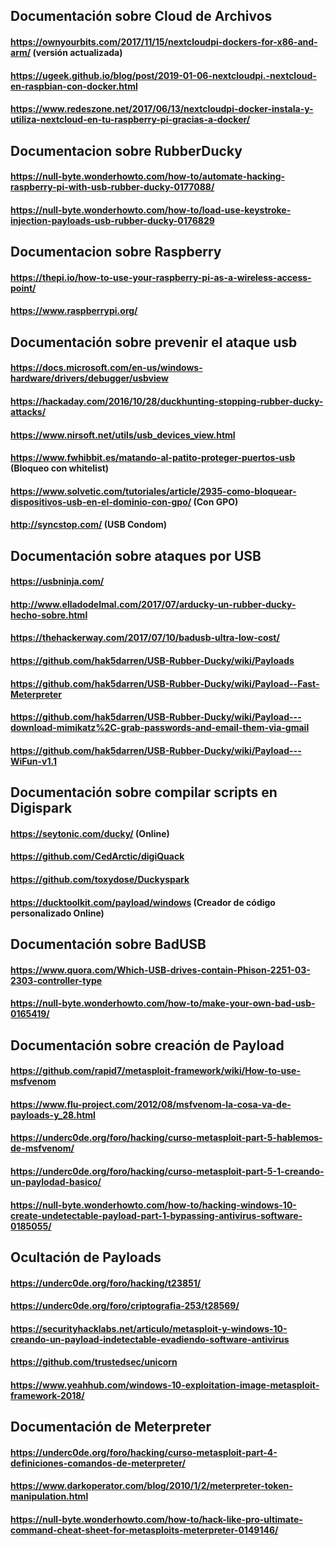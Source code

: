 ## Documentación sobre Cloud de Archivos
#### https://ownyourbits.com/2017/11/15/nextcloudpi-dockers-for-x86-and-arm/ (versión actualizada)
#### https://ugeek.github.io/blog/post/2019-01-06-nextcloudpi.-nextcloud-en-raspbian-con-docker.html
#### https://www.redeszone.net/2017/06/13/nextcloudpi-docker-instala-y-utiliza-nextcloud-en-tu-raspberry-pi-gracias-a-docker/
## Documentacion sobre RubberDucky
#### https://null-byte.wonderhowto.com/how-to/automate-hacking-raspberry-pi-with-usb-rubber-ducky-0177088/
#### https://null-byte.wonderhowto.com/how-to/load-use-keystroke-injection-payloads-usb-rubber-ducky-0176829
## Documentacion sobre Raspberry
#### https://thepi.io/how-to-use-your-raspberry-pi-as-a-wireless-access-point/ 
#### https://www.raspberrypi.org/
## Documentación sobre prevenir el ataque usb
#### https://docs.microsoft.com/en-us/windows-hardware/drivers/debugger/usbview
#### https://hackaday.com/2016/10/28/duckhunting-stopping-rubber-ducky-attacks/
#### https://www.nirsoft.net/utils/usb_devices_view.html
#### https://www.fwhibbit.es/matando-al-patito-proteger-puertos-usb (Bloqueo con whitelist)
#### https://www.solvetic.com/tutoriales/article/2935-como-bloquear-dispositivos-usb-en-el-dominio-con-gpo/ (Con GPO)
#### http://syncstop.com/ (USB Condom)
## Documentación sobre ataques por USB
#### https://usbninja.com/
#### http://www.elladodelmal.com/2017/07/arducky-un-rubber-ducky-hecho-sobre.html
#### https://thehackerway.com/2017/07/10/badusb-ultra-low-cost/
#### https://github.com/hak5darren/USB-Rubber-Ducky/wiki/Payloads
#### https://github.com/hak5darren/USB-Rubber-Ducky/wiki/Payload--Fast-Meterpreter
#### https://github.com/hak5darren/USB-Rubber-Ducky/wiki/Payload---download-mimikatz%2C-grab-passwords-and-email-them-via-gmail
#### https://github.com/hak5darren/USB-Rubber-Ducky/wiki/Payload---WiFun-v1.1
## Documentación sobre compilar scripts en Digispark
#### https://seytonic.com/ducky/ (Online)
#### https://github.com/CedArctic/digiQuack
#### https://github.com/toxydose/Duckyspark
#### https://ducktoolkit.com/payload/windows (Creador de código personalizado Online)
## Documentación sobre BadUSB
#### https://www.quora.com/Which-USB-drives-contain-Phison-2251-03-2303-controller-type
#### https://null-byte.wonderhowto.com/how-to/make-your-own-bad-usb-0165419/
## Documentación sobre creación de Payload
#### https://github.com/rapid7/metasploit-framework/wiki/How-to-use-msfvenom
#### https://www.flu-project.com/2012/08/msfvenom-la-cosa-va-de-payloads-y_28.html
#### https://underc0de.org/foro/hacking/curso-metasploit-part-5-hablemos-de-msfvenom/
#### https://underc0de.org/foro/hacking/curso-metasploit-part-5-1-creando-un-paylodad-basico/
#### https://null-byte.wonderhowto.com/how-to/hacking-windows-10-create-undetectable-payload-part-1-bypassing-antivirus-software-0185055/
## Ocultación de Payloads
#### https://underc0de.org/foro/hacking/t23851/
#### https://underc0de.org/foro/criptografia-253/t28569/
#### https://securityhacklabs.net/articulo/metasploit-y-windows-10-creando-un-payload-indetectable-evadiendo-software-antivirus
#### https://github.com/trustedsec/unicorn
#### https://www.yeahhub.com/windows-10-exploitation-image-metasploit-framework-2018/
## Documentación de Meterpreter
#### https://underc0de.org/foro/hacking/curso-metasploit-part-4-definiciones-comandos-de-meterpreter/
#### https://www.darkoperator.com/blog/2010/1/2/meterpreter-token-manipulation.html
#### https://null-byte.wonderhowto.com/how-to/hack-like-pro-ultimate-command-cheat-sheet-for-metasploits-meterpreter-0149146/
